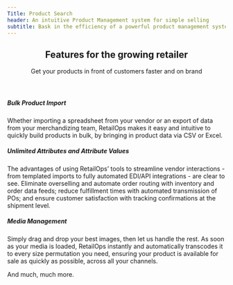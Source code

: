 ```yaml
---
Title: Product Search
header: An intuitive Product Management system for simple selling
subtitle: Bask in the efficiency of a powerful product management system, with a single product catalog supporting unlimited sales channels and the fastest time-to-live in the industry.
---
```

<section class="section pt-5 pb-3">
    <div class="container">
        <div class="row">
            <div class="col-md-8 mx-auto text-center mb-5">
                <header>
                    <h2 class="text-primary">Features for the growing retailer</h2> 
                    <p class="lead text-black-50">Get your products in front of customers faster and on brand</p>
                </header>
            </div>
        </div>
        <div class="row">
            <div class="col-md-4">
                <h5 class="font-weight-bold">Bulk Product Import</h5>
                <p class="text-muted">Whether importing a spreadsheet from your vendor or an export of data from your merchandizing team, RetailOps makes it easy and intuitive to quickly build products in bulk, by bringing in product data via CSV or Excel.</p>
            </div>
            <div class="col-md-4">
                <h5 class="font-weight-bold">Unlimited Attributes and Attribute Values</h5>
                <p class="text-muted">The advantages of using RetailOps’ tools to streamline vendor interactions - from templated imports to fully automated EDI/API integrations - are clear to see. Eliminate overselling and automate order routing with inventory and order data feeds; reduce fulfillment times with automated transmission of POs; and ensure customer satisfaction with tracking confirmations at the shipment level.</p>
            </div>
            <div class="col-md-4">
                <h5 class="font-weight-bold">Media Management</h5>
                <p class="text-muted">Simply drag and drop your best images, then let us handle the rest. As soon as your media is loaded, RetailOps instantly and automatically transcodes it to every size permutation you need, ensuring your product is available for sale as quickly as possible, across all your channels.</p>
            </div>
        </div> 
        <p class="text-center mt-5">And much, much more.</p>
    </div>
</section>